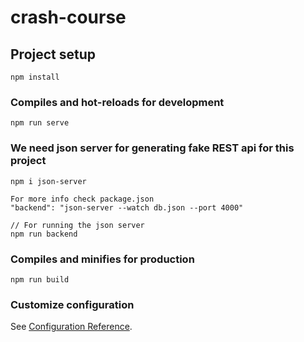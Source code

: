 # crash-course

## Project setup
```
npm install
```

### Compiles and hot-reloads for development
```
npm run serve
```

### We need json server for generating fake REST api for this project
```
npm i json-server

For more info check package.json
"backend": "json-server --watch db.json --port 4000"

// For running the json server
npm run backend
```
### Compiles and minifies for production
```
npm run build
```

### Customize configuration
See [Configuration Reference](https://cli.vuejs.org/config/).
